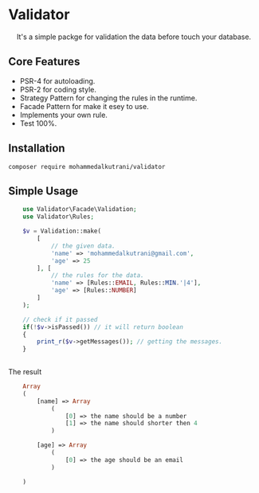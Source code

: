 # Validator
<center>

It's a simple packge for validation the data before touch your database.
</center>

## Core Features
- PSR-4 for autoloading.
- PSR-2 for coding style.
- Strategy Pattern for changing the rules in the runtime.
- Facade Pattern for make it esey to use.
- Implements your own rule.
- Test 100%.

## Installation
`composer require mohammedalkutrani/validator`

## Simple Usage
``` php
    use Validator\Facade\Validation;
    use Validator\Rules;

    $v = Validation::make(
        [
            // the given data.
            'name' => 'mohammedalkutrani@gmail.com',
            'age' => 25
        ], [
            // the rules for the data.
            'name' => [Rules::EMAIL, Rules::MIN.'|4'],
            'age' => [Rules::NUMBER]
        ]
    );

    // check if it passed
    if(!$v->isPassed()) // it will return boolean
    { 
        print_r($v->getMessages()); // getting the messages.
    }
    
```

The result

```php
    Array
    (
        [name] => Array
            (
                [0] => the name should be a number
                [1] => the name should shorter then 4
            )

        [age] => Array
            (
                [0] => the age should be an email
            )

    )
```

<!-- ## Advanced Usage

#### How can I implement my own rules ?
to implement your own rules  -->